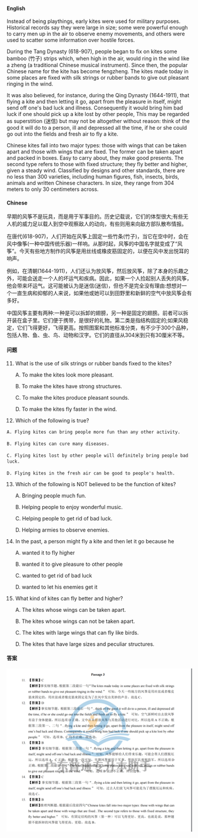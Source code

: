 <!-- tabs:start -->

#### **English**

Instead of being playthings, early kites were used for military purposes.  Historical records say they were large in size;  some were powerful enough to carry men up in the air to observe enemy movements, and others were used to scatter some information over hostile forces. 

During the Tang Dynasty (618-907), people began to fix on kites some bamboo (竹子) strips which, when high in the air, would ring in the wind like a zheng (a traditional Chinese musical instrument).  Since then, the popular Chinese name for the kite has become fengzheng.  The kites made today in some places are fixed with silk strings or rubber bands to give out pleasant ringing in the wind. 

It was also believed, for instance, during the Qing Dynasty (1644-1911), that flying a kite and then letting it go, apart from the pleasure in itself, might send off one's bad luck and illness.  Consequently it would bring him bad luck if one should pick up a kite lost by other people, This may be regarded as superstition (迷信) but may not be altogether without reason: think of the good it will do to a person, ill and depressed all the time, if he or she could go out into the fields and fresh air to fly a kite. 

Chinese kites fall into two major types: those with wings that can be taken apart and those with wings that are fixed.  The former can be taken apart and packed in boxes.  Easy to carry about, they make good presents.  The second type refers to those with fixed structure;  they fly better and higher, given a steady wind.  Classified by designs and other standards, there are no less than 300 varieties, including human figures, fish, insects, birds, animals and written Chinese characters.  In size, they range from 304 meters to only 30 centimeters across.

#### **Chinese**

早期的风筝不是玩具，而是用于军事目的。历史记载说，它们的体型很大;有些无人机的威力足以载人到空中观察敌人的动向，有些则用来向敌方部队散布情报。

在唐代(618-907)，人们开始在风筝上固定一些竹条(竹子)，当它在空中时，会在风中像筝(一种中国传统乐器)一样响。从那时起，风筝的中国名字就变成了“风筝”。今天有些地方制作的风筝是用丝线或橡皮筋固定的，以便在风中发出悦耳的响声。

例如，在清朝(1644-1911)，人们还认为放风筝，然后放风筝，除了本身的乐趣之外，可能会送走一个人的坏运气和疾病。因此，如果一个人捡起别人丢失的风筝，他会带来坏运气。这可能被认为是迷信(迷信)，但也不是完全没有理由:想想对一个一直生病和抑郁的人来说，如果他或她可以到田野里和新鲜的空气中放风筝会有多好。

中国风筝主要有两种:一种是可以拆卸的翅膀，另一种是固定的翅膀。前者可以拆开装在盒子里。它们便于携带，是很好的礼物。第二类是指结构固定的;如果风稳定，它们飞得更好，飞得更高。按照图案和其他标准分类，有不少于300个品种，包括人物、鱼、虫、鸟、动物和汉字。它们的直径从304米到只有30厘米不等。

<!-- tabs:end -->



<!-- tabs:start -->

#### **问题**

11. What is the use of silk strings or rubber bands fixed to the kites?

    A. To make the kites look more pleasant.

    B. To make the kites have strong structures.

    C. To make the kites produce pleasant sounds.

    D. To make the kites fly faster in the wind.

12.  Which of the following is true?

    A. Flying kites can bring people more fun than any other activity.

    B. Flying kites can cure many diseases.

    C. Flying kites lost by other people will definitely bring people bad luck.

    D. Flying kites in the fresh air can be good to people's health.

13. Which of the following is NOT believed to be the function of kites?

    A. Bringing people much fun.

    B. Helping people to enjoy wonderful music.

    C. Helping people to get rid of bad luck. 

    D. Helping armies to observe enemies.

14. In the past, a person might fly a kite and then let it go because he

    A. wanted it to fly higher

    B. wanted it to give pleasure to other people

    C. wanted to get rid of bad luck

    D. wanted to let his enemies get it

15. What kind of kites can fly better and higher?

    A. The kites whose wings can be taken apart.

    B. The kites whose wings can not be taken apart.

    C. The kites with large wings that can fly like birds.

    D. The kites that have large sizes and peculiar structures.

#### **答案**

![image-20221202174651168](https://github.com/koko-cyber/blogs/blob/main/docs/_media/image-20221202174651168.png?raw=true)

<!-- tabs:end -->